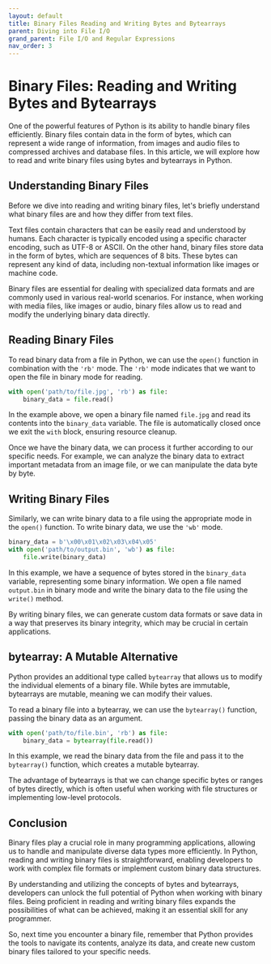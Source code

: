```yaml
---
layout: default
title: Binary Files Reading and Writing Bytes and Bytearrays
parent: Diving into File I/O
grand_parent: File I/O and Regular Expressions
nav_order: 3
---
```

# Binary Files: Reading and Writing Bytes and Bytearrays

One of the powerful features of Python is its ability to handle binary files efficiently. Binary files contain data in the form of bytes, which can represent a wide range of information, from images and audio files to compressed archives and database files. In this article, we will explore how to read and write binary files using bytes and bytearrays in Python.

## Understanding Binary Files

Before we dive into reading and writing binary files, let's briefly understand what binary files are and how they differ from text files.

Text files contain characters that can be easily read and understood by humans. Each character is typically encoded using a specific character encoding, such as UTF-8 or ASCII. On the other hand, binary files store data in the form of bytes, which are sequences of 8 bits. These bytes can represent any kind of data, including non-textual information like images or machine code.

Binary files are essential for dealing with specialized data formats and are commonly used in various real-world scenarios. For instance, when working with media files, like images or audio, binary files allow us to read and modify the underlying binary data directly.

## Reading Binary Files

To read binary data from a file in Python, we can use the `open()` function in combination with the `'rb'` mode. The `'rb'` mode indicates that we want to open the file in binary mode for reading.

```python
with open('path/to/file.jpg', 'rb') as file:
    binary_data = file.read()
```

In the example above, we open a binary file named `file.jpg` and read its contents into the `binary_data` variable. The file is automatically closed once we exit the `with` block, ensuring resource cleanup.

Once we have the binary data, we can process it further according to our specific needs. For example, we can analyze the binary data to extract important metadata from an image file, or we can manipulate the data byte by byte.

## Writing Binary Files

Similarly, we can write binary data to a file using the appropriate mode in the `open()` function. To write binary data, we use the `'wb'` mode.

```python
binary_data = b'\x00\x01\x02\x03\x04\x05'
with open('path/to/output.bin', 'wb') as file:
    file.write(binary_data)
```

In this example, we have a sequence of bytes stored in the `binary_data` variable, representing some binary information. We open a file named `output.bin` in binary mode and write the binary data to the file using the `write()` method.

By writing binary files, we can generate custom data formats or save data in a way that preserves its binary integrity, which may be crucial in certain applications.

## bytearray: A Mutable Alternative

Python provides an additional type called `bytearray` that allows us to modify the individual elements of a binary file. While bytes are immutable, bytearrays are mutable, meaning we can modify their values.

To read a binary file into a bytearray, we can use the `bytearray()` function, passing the binary data as an argument.

```python
with open('path/to/file.bin', 'rb') as file:
    binary_data = bytearray(file.read())
```

In this example, we read the binary data from the file and pass it to the `bytearray()` function, which creates a mutable bytearray.

The advantage of bytearrays is that we can change specific bytes or ranges of bytes directly, which is often useful when working with file structures or implementing low-level protocols.

## Conclusion

Binary files play a crucial role in many programming applications, allowing us to handle and manipulate diverse data types more efficiently. In Python, reading and writing binary files is straightforward, enabling developers to work with complex file formats or implement custom binary data structures.

By understanding and utilizing the concepts of bytes and bytearrays, developers can unlock the full potential of Python when working with binary files. Being proficient in reading and writing binary files expands the possibilities of what can be achieved, making it an essential skill for any programmer.

So, next time you encounter a binary file, remember that Python provides the tools to navigate its contents, analyze its data, and create new custom binary files tailored to your specific needs.